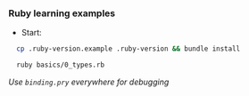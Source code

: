 ### Ruby learning examples

- Start:

```bash
  cp .ruby-version.example .ruby-version && bundle install

  ruby basics/0_types.rb
```

_Use `binding.pry` everywhere for debugging_


